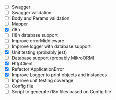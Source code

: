- [ ] Swagger
- [ ] Swagger validation
- [ ] Body and Params validation
- [ ] Mapper
- [x] i18n
- [ ] i18n database support
- [ ] Improve errorMiddleware
- [ ] Improve logger with database support
- [x] Unit testing (probably jest)
- [ ] Database support (probably MikroORM)
- [x] HttpClient
- [x] Refactor ApplicationError
- [x] Improve Logger to print objects and instances
- [ ] Improve unit testing coverage
- [ ] Config file
- [ ] Script to generate i18n files based on Config file
